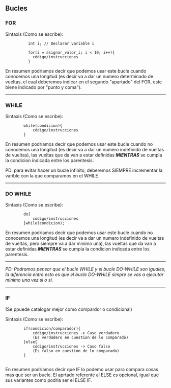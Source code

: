## Bucles

### FOR

Sintaxis (Como se escribe):
```
		  int i; // Declarar variable i
		  
		  for(i = asignar_valor_i; i < 10; i++){
		  	código/instrucciones
		  }
```

En resumen podriamos decir que podemos usar este bucle cuando conocemos una longitud (es decir va a dar un numero determinado de vueltas, el cual deberemos indicar en el segundo "apartado" del FOR, este biene indicado por "punto y coma").

---

### WHILE

Sintaxis (Como se escribe):
```
		while(condicion){
			código/instrucciones
		}
```

En resumen podriamos decir que podemos usar este bucle cuando no conocemos una longitud (es decir va a dar un numero indefinido de vueltas de vueltas), las vueltas que da van a estar definidas *__MIENTRAS__* se cumpla la condicion indicada entre los parentesis.

PD: para evitar hacer un bucle infinito, deberemos SIEMPRE incrementar la varible con la que comparamos en el WHILE.

---

### DO WHILE

Sintaxis (Como se escribe):
```
		do{
			código/instrucciones
		}while(condicion);
```

En resumen podriamos decir que podemos usar este bucle cuando no conocemos una longitud (es decir va a dar un numero indefinido de vueltas de vueltas, pero siempre va a dar minimo una), las vueltas que da van a estar definidas *__MIENTRAS__* se cumpla la condicion indicada entre los parentesis.

---
*PD: Podramos pensar que el bucle WHILE y el bucle DO-WHILE son iguales, la diferencia entre esto es que el bucle DO-WHILE simpre se vas a ejecutar minimo una vez si o si.*

---

### IF 

(Se ppuede catalogar mejor como compardor o condicional)

Sintaxis (Como se escribe):
```
		if(condicion/comparador){
			código/instrucciones -> Caso verdadero
			(Es verdadero en cuestion de lo comparado)
		}else{
			código/instrucciones -> Caso falso 
			(Es falso en cuestion de lo comparado)
		}
		
```

En resumen podriamos decir que IF lo podemo usar para compara cosas mas que ser un bucle. El aprtado referente al ELSE es opcional, igual que sus variantes como podria ser el ELSE IF.    
